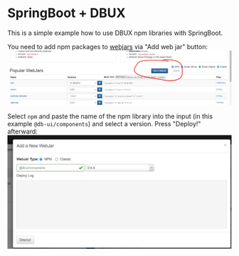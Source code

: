# SpringBoot + DBUX

This is a simple example how to use DBUX npm libraries with SpringBoot.

You need to add npm packages to [webjars](https://www.webjars.org/) via "Add web jar" button:
![img.png](img.png)

Select ``npm`` and paste the name of the npm library into the input (in this example `@db-ui/components`) and select a version. Press "Deploy!" afterward:
![img_1.png](img_1.png)